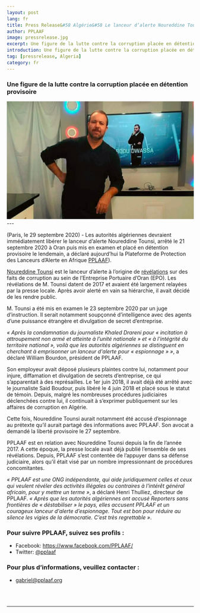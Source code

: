 ```yaml
---
layout: post
lang: fr
title: Press Release&#58 Algérie&#58 Le lanceur d’alerte Noureddine Tounsi mis en examen pour espionnage
author: PPLAAF
image: pressrelease.jpg
excerpt: Une figure de la lutte contre la corruption placée en détention provisoire 
introduction: Une figure de la lutte contre la corruption placée en détention provisoire 
tag: [pressrelease, Algeria]
category: fr
---
```


<h3>Une figure de la lutte contre la corruption placée en détention provisoire </h3>
<img class="img-responsive img-post center-block" src="/assets/images/posts/tounsi.jpg">
---

(Paris, le 29 septembre 2020) - Les autorités algériennes devraient immédiatement libérer le lanceur d’alerte Noureddine Tounsi, arrêté le 21 septembre 2020 à Oran puis mis en examen et placé en détention provisoire le lendemain, a déclaré aujourd’hui la Plateforme de Protection des Lanceurs d’Alerte en Afrique [PPLAAF](https://pplaaf.org/fr/)). 

[Noureddine Tounsi](https://www.pplaaf.org/fr/whistleblowers/noureddine-tounsi.html) est le lanceur d’alerte à l’origine de [révélations](https://pplaaf.org/fr/2018/04/09/algerie-debut-proces-lanceur.html) sur des faits de corruption au sein de l’Entreprise Portuaire d’Oran (EPO). Les révélations de M. Tounsi datent de 2017 et avaient été largement relayées par la presse locale. Après avoir alerté en vain sa hiérarchie, il avait décidé de les rendre public.
 
M. Tounsi a été mis en examen le 23 septembre 2020 par un juge d’instruction. Il serait notamment soupçonné d’intelligence avec des agents d’une puissance étrangère et divulgation de secret d’entreprise.
 
_« Après la condamnation du journaliste Khaled Drareni pour « incitation à attroupement non armé et atteinte à l’unité nationale » et « à l'intégrité du territoire national », voilà que les autorités algériennes se distinguent en cherchant à emprisonner un lanceur d'alerte pour « espionnage » »_, a déclaré William Bourdon, président de PPLAAF.

Son employeur avait déposé plusieurs plaintes contre lui, notamment pour injure, diffamation et divulgation de secrets d’entreprise, ce qui s’apparentait à des représailles. Le 1er juin 2018, il avait déjà été arrêté avec le journaliste Said Boudour, puis libéré le 4 juin 2018 et placé sous le statut de témoin. Depuis, malgré les nombreuses procédures judiciaires déclenchées contre lui, il continuait à s’exprimer publiquement sur les affaires de corruption en Algérie.

Cette fois, Noureddine Tounsi aurait notamment été accusé d’espionnage au prétexte qu’il aurait partagé des informations avec PPLAAF. Son avocat a demandé la liberté provisoire le 27 septembre.
    
PPLAAF est en relation avec Noureddine Tounsi depuis la fin de l’année 2017. A cette époque, la presse locale avait déjà publié l’ensemble de ses révélations. Depuis, PPLAAF s’est contentée de l’appuyer dans sa défense judiciaire, alors qu’il était visé par un nombre impressionnant de procédures concomitantes.
 
_« PPLAAF est une ONG indépendante, qui aide juridiquement celles et ceux qui veulent révéler des activités illégales ou contraires à l'intérêt général africain, pour y mettre un terme »_, a déclaré Henri Thulliez, directeur de PPLAAF. _« Après que les autorités algériennes ont accusé Reporters sans frontières de « déstabiliser » le pays, elles accusent PPLAAF et un courageux lanceur d'alerte d’espionnage. Tout est bon pour réduire au silence les vigies de la démocratie. C’est très regrettable »_.

### Pour suivre PPLAAF, suivez ses profils :
- Facebook: <https://www.facebook.com/PPLAAF/>
- Twitter: [@pplaaf](https://twitter.com/pplaaf)

### Pour plus d’informations, veuillez contacter :
- [gabriel@pplaaf.org ](mailto:gabriel@pplaaf.org ) 


<br>
<br>

----------------------